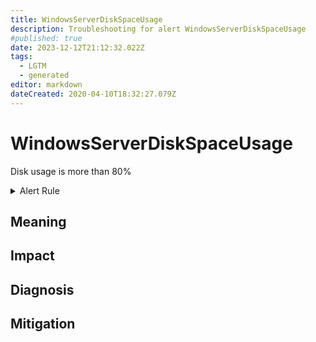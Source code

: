 ```yaml
---
title: WindowsServerDiskSpaceUsage
description: Troubleshooting for alert WindowsServerDiskSpaceUsage
#published: true
date: 2023-12-12T21:12:32.022Z
tags: 
  - LGTM
  - generated
editor: markdown
dateCreated: 2020-04-10T18:32:27.079Z
---
```


# WindowsServerDiskSpaceUsage

Disk usage is more than 80%

<details>
  <summary>Alert Rule</summary>

{{% rule "windows-server/windows-exporter.yml" "WindowsServerDiskSpaceUsage" %}}

{{% comment %}}

```yaml
alert: WindowsServerDiskSpaceUsage
expr: 100.0 - 100 * ((windows_logical_disk_free_bytes / 1024 / 1024 ) / (windows_logical_disk_size_bytes / 1024 / 1024)) > 80
for: 2m
labels:
    severity: critical
annotations:
    summary: Windows Server disk Space Usage (instance {{ $labels.instance }})
    description: |-
        Disk usage is more than 80%
          VALUE = {{ $value }}
          LABELS = {{ $labels }}
    runbook: https://github.com/srerun/prometheus-alerts/blob/main/content/runbooks/windows-exporter/WindowsServerDiskSpaceUsage.md

```

{{% /comment %}}

</details>


## Meaning
[//]: # "Short paragraph that explains what the alert means"


## Impact
[//]: # "What could / will happen if the alert is not addressed"



## Diagnosis
[//]: # "Steps to take to identify the cause of the problem"



## Mitigation
[//]: # "The steps necessary to resolve the alert"
